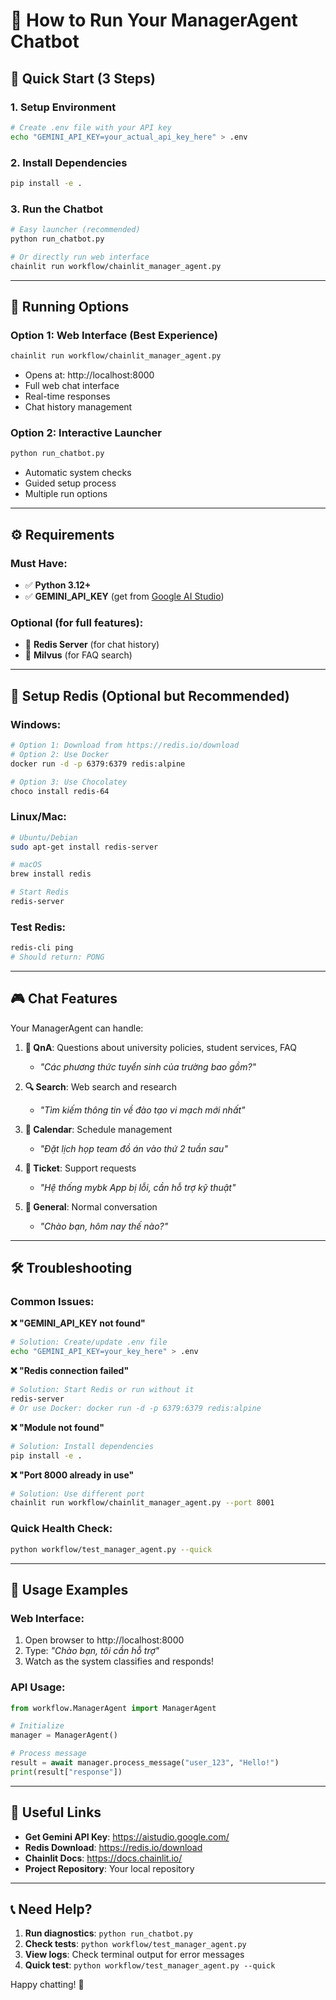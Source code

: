 # 🤖 How to Run Your ManagerAgent Chatbot

## 🚀 Quick Start (3 Steps)

### 1. **Setup Environment**
```bash
# Create .env file with your API key
echo "GEMINI_API_KEY=your_actual_api_key_here" > .env
```

### 2. **Install Dependencies**
```bash
pip install -e .
```

### 3. **Run the Chatbot**
```bash
# Easy launcher (recommended)
python run_chatbot.py

# Or directly run web interface
chainlit run workflow/chainlit_manager_agent.py
```

---

## 🎯 Running Options

### Option 1: Web Interface (Best Experience)
```bash
chainlit run workflow/chainlit_manager_agent.py
```
- Opens at: http://localhost:8000
- Full web chat interface
- Real-time responses
- Chat history management

### Option 2: Interactive Launcher
```bash
python run_chatbot.py
```
- Automatic system checks
- Guided setup process
- Multiple run options

---

## ⚙️ Requirements

### Must Have:
- ✅ **Python 3.12+**
- ✅ **GEMINI_API_KEY** (get from [Google AI Studio](https://aistudio.google.com/))

### Optional (for full features):
- 🔧 **Redis Server** (for chat history)
- 🔧 **Milvus** (for FAQ search)

---

## 🔧 Setup Redis (Optional but Recommended)

### Windows:
```bash
# Option 1: Download from https://redis.io/download
# Option 2: Use Docker
docker run -d -p 6379:6379 redis:alpine

# Option 3: Use Chocolatey
choco install redis-64
```

### Linux/Mac:
```bash
# Ubuntu/Debian
sudo apt-get install redis-server

# macOS
brew install redis

# Start Redis
redis-server
```

### Test Redis:
```bash
redis-cli ping
# Should return: PONG
```

---

## 🎮 Chat Features

Your ManagerAgent can handle:

1. **🤔 QnA**: Questions about university policies, student services, FAQ
   - *"Các phương thức tuyển sinh của trường bao gồm?"*

2. **🔍 Search**: Web search and research
   - *"Tìm kiếm thông tin về đào tạo vi mạch mới nhất"*

3. **📅 Calendar**: Schedule management
   - *"Đặt lịch họp team đồ án vào thứ 2 tuần sau"*

4. **🎫 Ticket**: Support requests
   - *"Hệ thống mybk App bị lỗi, cần hỗ trợ kỹ thuật"*

5. **💬 General**: Normal conversation
   - *"Chào bạn, hôm nay thế nào?"*

---

## 🛠️ Troubleshooting

### Common Issues:

**❌ "GEMINI_API_KEY not found"**
```bash
# Solution: Create/update .env file
echo "GEMINI_API_KEY=your_key_here" > .env
```

**❌ "Redis connection failed"**
```bash
# Solution: Start Redis or run without it
redis-server
# Or use Docker: docker run -d -p 6379:6379 redis:alpine
```

**❌ "Module not found"**
```bash
# Solution: Install dependencies
pip install -e .
```

**❌ "Port 8000 already in use"**
```bash
# Solution: Use different port
chainlit run workflow/chainlit_manager_agent.py --port 8001
```

### Quick Health Check:
```bash
python workflow/test_manager_agent.py --quick
```

---

## 📱 Usage Examples

### Web Interface:
1. Open browser to http://localhost:8000
2. Type: *"Chào bạn, tôi cần hỗ trợ"*
3. Watch as the system classifies and responds!

### API Usage:
```python
from workflow.ManagerAgent import ManagerAgent

# Initialize
manager = ManagerAgent()

# Process message
result = await manager.process_message("user_123", "Hello!")
print(result["response"])
```

---

## 🔗 Useful Links

- **Get Gemini API Key**: https://aistudio.google.com/
- **Redis Download**: https://redis.io/download
- **Chainlit Docs**: https://docs.chainlit.io/
- **Project Repository**: Your local repository

---

## 📞 Need Help?

1. **Run diagnostics**: `python run_chatbot.py`
2. **Check tests**: `python workflow/test_manager_agent.py`
3. **View logs**: Check terminal output for error messages
4. **Quick test**: `python workflow/test_manager_agent.py --quick`

Happy chatting! 🎉
